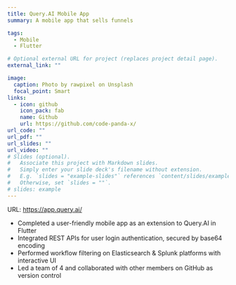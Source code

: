 ```yaml
---
title: Query.AI Mobile App
summary: A mobile app that sells funnels

tags:
  - Mobile
  - Flutter

# Optional external URL for project (replaces project detail page).
external_link: ""

image:
  caption: Photo by rawpixel on Unsplash
  focal_point: Smart
links:
  - icon: github
    icon_pack: fab
    name: Github
    url: https://github.com/code-panda-x/
url_code: ""
url_pdf: ""
url_slides: ""
url_video: ""
# Slides (optional).
#   Associate this project with Markdown slides.
#   Simply enter your slide deck's filename without extension.
#   E.g. `slides = "example-slides"` references `content/slides/example-slides.md`.
#   Otherwise, set `slides = ""`.
# slides: example
---
```


URL: https://app.query.ai/

- Completed a user-friendly mobile app as an extension to Query.AI in Flutter
- Integrated REST APIs for user login authentication, secured by base64 encoding
- Performed workflow filtering on Elasticsearch & Splunk platforms with interactive UI
- Led a team of 4 and collaborated with other members on GitHub as version control
